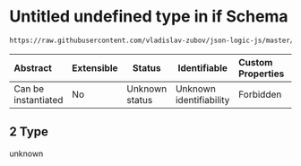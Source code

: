 # Untitled undefined type in if Schema

```txt
https://raw.githubusercontent.com/vladislav-zubov/json-logic-js/master/schemas/operators/logic/if.json#/examples/2/if/2
```




| Abstract            | Extensible | Status         | Identifiable            | Custom Properties | Additional Properties | Access Restrictions | Defined In                                                  |
| :------------------ | ---------- | -------------- | ----------------------- | :---------------- | --------------------- | ------------------- | ----------------------------------------------------------- |
| Can be instantiated | No         | Unknown status | Unknown identifiability | Forbidden         | Allowed               | none                | [if.json\*](operators/logic/if.json "open original schema") |

## 2 Type

unknown

